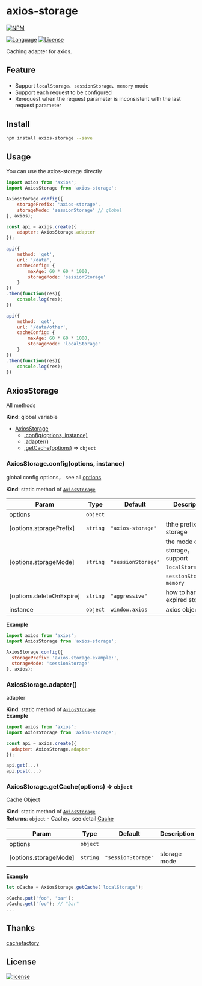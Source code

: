 # axios-storage

[![NPM][img-npm]][url-npm]

[![Language][img-javascript]][url-github]
[![License][img-mit]][url-mit]

Caching adapter for axios.

## Feature

- Support `localStorage`、`sessionStorage`、`memory` mode
- Support each request to be configured
- Rerequest when the request parameter is inconsistent with the last request parameter


## Install
```bash
npm install axios-storage --save
```


## Usage

You can use the axios-storage directly

```javascript
import axios from 'axios';
import AxiosStorage from 'axios-storage';

AxiosStorage.config({
    storagePrefix: 'axios-storage',
    storageMode: 'sessionStorage' // global
}, axios);

const api = axios.create({
    adapter: AxiosStorage.adapter
});

api({
    method: 'get',
    url: '/data',
    cacheConfig: {
        maxAge: 60 * 60 * 1000,
        storageMode: 'sessionStorage'
    }
})
.then(function(res){
    console.log(res);
})

api({
    method: 'get',
    url: '/data/other',
    cacheConfig: {
        maxAge: 60 * 60 * 1000,
        storageMode: 'localStorage'
    }
})
.then(function(res){
    console.log(res);
})
```


<a name="AxiosStorage"></a>

## AxiosStorage
All methods

**Kind**: global variable  

* [AxiosStorage](#AxiosStorage)
    * [.config(options, instance)](#AxiosStorage.config)
    * [.adapter()](#AxiosStorage.adapter)
    * [.getCache(options)](#AxiosStorage.getCache) ⇒ <code>object</code>

<a name="AxiosStorage.config"></a>

### AxiosStorage.config(options, instance)
global config options，
see all [options](http://www.pseudobry.com/CacheFactory/latest/Cache.html)

**Kind**: static method of [<code>AxiosStorage</code>](#AxiosStorage)  

| Param | Type | Default | Description |
| --- | --- | --- | --- |
| options | <code>object</code> |  |  |
| [options.storagePrefix] | <code>string</code> | <code>&quot;axios-storage&quot;</code> | thhe prefix of storage |
| [options.storageMode] | <code>string</code> | <code>&quot;sessionStorage&quot;</code> | the mode of storage，support `localStorage`、`sessionStorage`、`memory` |
| [options.deleteOnExpire] | <code>string</code> | <code>&quot;aggressive&quot;</code> | how to handler expired storage |
| instance | <code>object</code> | <code>window.axios</code> | axios object |

**Example**  
```js
import axios from 'axios';
import AxiosStorage from 'axios-storage';

AxiosStorage.config({
  storagePrefix: 'axios-storage-example:',
  storageMode: 'sessionStorage'
}, axios);
```
<a name="AxiosStorage.adapter"></a>

### AxiosStorage.adapter()
adapter

**Kind**: static method of [<code>AxiosStorage</code>](#AxiosStorage)  
**Example**  
```js
import axios from 'axios';
import AxiosStorage from 'axios-storage';

const api = axios.create({
  adapter: AxiosStorage.adapter
});

api.get(...)
api.post(...)
```
<a name="AxiosStorage.getCache"></a>

### AxiosStorage.getCache(options) ⇒ <code>object</code>
Cache Object

**Kind**: static method of [<code>AxiosStorage</code>](#AxiosStorage)  
**Returns**: <code>object</code> - Cache，see detail [Cache](http://www.pseudobry.com/CacheFactory/latest/Cache.html)  

| Param | Type | Default | Description |
| --- | --- | --- | --- |
| options | <code>object</code> |  |  |
| [options.storageMode] | <code>string</code> | <code>&quot;sessionStorage&quot;</code> | storage mode |

**Example**  
```js
let oCache = AxiosStorage.getCache('localStorage');

oCache.put('foo', 'bar');
oCache.get('foo'); // "bar"
...
```



## Thanks

[cachefactory](https://www.npmjs.com/package/cachefactory)


## License

[![license][img-mit]][url-mit]


[url-github]: https://github.com/ChanceYu/axios-storage
[url-npm]: https://www.npmjs.com/package/axios-storage
[url-mit]: https://opensource.org/licenses/mit-license.php

[img-npm]: https://nodei.co/npm/axios-storage.png?compact=true
[img-javascript]: https://img.shields.io/badge/language-JavaScript-brightgreen.svg
[img-mit]: https://img.shields.io/badge/license-MIT-blue.svg

